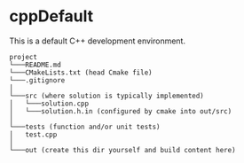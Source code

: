 # cppDefault
This is a default C++ development environment.

```
project
└───README.md
└───CMakeLists.txt (head Cmake file)    
└───.gitignore   
│
└───src (where solution is typically implemented)
│   └───solution.cpp
│   └───solution.h.in (configured by cmake into out/src)
│
└───tests (function and/or unit tests)
│   test.cpp
│
└───out (create this dir yourself and build content here)
```
